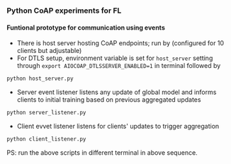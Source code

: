 ### Python CoAP experiments for FL

#### Funtional prototype for communication using events
- There is host server hosting CoAP endpoints; run by (configured for 10 clients but adjustable)
- For DTLS setup, environment variable is set for `host_server` setting through `export AIOCOAP_DTLSSERVER_ENABLED=1` in terminal followed by
```bash
python host_server.py 
```
- Server event listener listens any update of global model and informs clients to initial training based on previous aggregated updates
```bash
python server_listener.py 
```
- Client evvet listener listens for clients' updates to trigger aggregation
```bash
python client_listener.py
```

PS: run the above scripts in different terminal in above sequence.